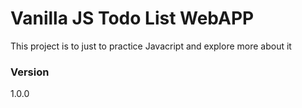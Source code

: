 # Vanilla JS Todo List WebAPP

This project is to just to practice Javacript and explore more about it

### Version

1.0.0
